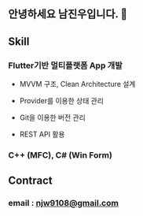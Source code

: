 ## 안녕하세요 남진우입니다. 👋

## Skill

### Flutter기반 멀티플랫폼 App 개발

- MVVM 구조, Clean Architecture 설계

- Provider를 이용한 상태 관리

- Git을 이용한 버전 관리

- REST API 활용

### C++ (MFC), C# (Win Form)


## Contract
### email : njw9108@gmail.com


<!--
**njw9108/njw9108** is a ✨ _special_ ✨ repository because its `README.md` (this file) appears on your GitHub profile.

Here are some ideas to get you started:

- 🔭 I’m currently working on ...
- 🌱 I’m currently learning ...
- 👯 I’m looking to collaborate on ...
- 🤔 I’m looking for help with ...
- 💬 Ask me about ...
- 📫 How to reach me: ...
- 😄 Pronouns: ...
- ⚡ Fun fact: ...
-->
